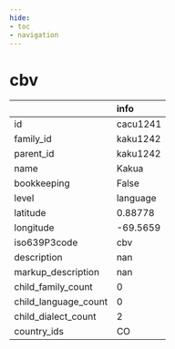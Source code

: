 ```yaml
---
hide:
- toc
- navigation
---
```

# cbv
|                      | info     |
|:---------------------|:---------|
| id                   | cacu1241 |
| family_id            | kaku1242 |
| parent_id            | kaku1242 |
| name                 | Kakua    |
| bookkeeping          | False    |
| level                | language |
| latitude             | 0.88778  |
| longitude            | -69.5659 |
| iso639P3code         | cbv      |
| description          | nan      |
| markup_description   | nan      |
| child_family_count   | 0        |
| child_language_count | 0        |
| child_dialect_count  | 2        |
| country_ids          | CO       |